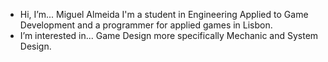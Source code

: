 - Hi, I’m... 
    Miguel Almeida I'm a student in Engineering Applied to Game Development and a programmer for applied games in Lisbon.
- I’m interested in... 
    Game Design more specifically Mechanic and System Design.


<!---
MiguelACAlmeida/MiguelACAlmeida is a ✨ special ✨ repository because its `README.md` (this file) appears on your GitHub profile.
You can click the Preview link to take a look at your changes.
--->
